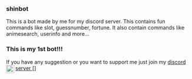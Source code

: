 ### shinbot
This is a bot made by me for my discord server. This contains fun commands like slot, guessnumber, fortune.
It also contain commands like animesearch, userinfo and more...

### This is my 1st bot!!!
If you have any suggestion or you want to support me just join my 
[discord server ](https://discord.gg/x3qAZV3) 
[<img align="left" alt="Discord" width="22px" src="https://www.freepnglogos.com/uploads/discord-logo-png/discord-logo-logodownload-download-logotipos-1.png" />]
